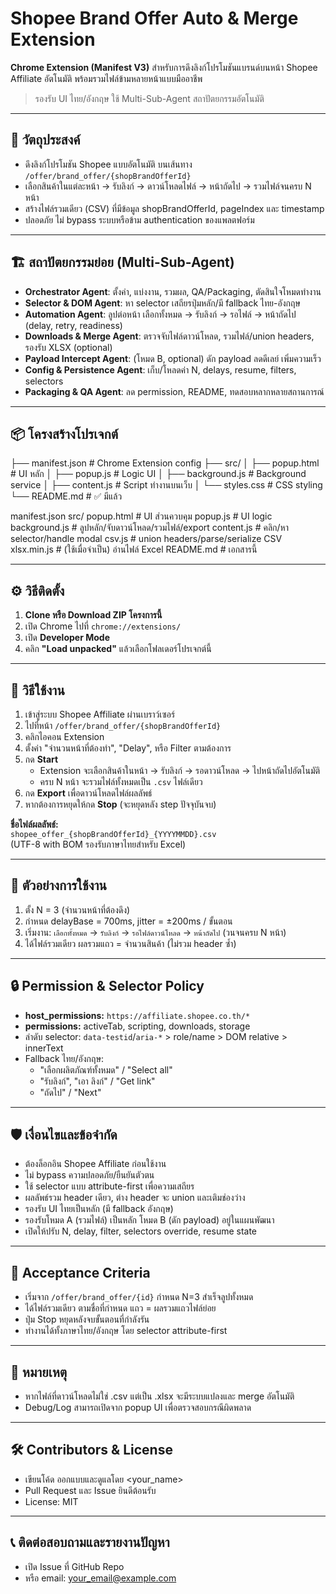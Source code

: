 # Shopee Brand Offer Auto & Merge Extension

**Chrome Extension (Manifest V3)** สำหรับการดึงลิงก์โปรโมชันแบรนด์บนหน้า Shopee Affiliate อัตโนมัติ พร้อมรวมไฟล์ข้ามหลายหน้าแบบมืออาชีพ  
> รองรับ UI ไทย/อังกฤษ ใช้ Multi-Sub-Agent สถาปัตยกรรมอัตโนมัติ

---

## 🎯 วัตถุประสงค์

- ดึงลิงก์โปรโมชัน Shopee แบบอัตโนมัติ บนเส้นทาง `/offer/brand_offer/{shopBrandOfferId}`
- เลือกสินค้าในแต่ละหน้า → รับลิงก์ → ดาวน์โหลดไฟล์ → หน้าถัดไป → รวมไฟล์จนครบ N หน้า
- สร้างไฟล์รวมเดียว (CSV) ที่มีข้อมูล shopBrandOfferId, pageIndex และ timestamp  
- ปลอดภัย ไม่ bypass ระบบหรือข้าม authentication ของแพลตฟอร์ม

---

## 🏗️ สถาปัตยกรรมย่อย (Multi-Sub-Agent)

- **Orchestrator Agent**: ตั้งค่า, แบ่งงาน, รวมผล, QA/Packaging, ตัดสินใจโหมดทำงาน
- **Selector & DOM Agent**: หา selector เสถียรปุ่มหลัก/มี fallback ไทย-อังกฤษ
- **Automation Agent**: ลูปต่อหน้า เลือกทั้งหมด → รับลิงก์ → รอไฟล์ → หน้าถัดไป (delay, retry, readiness)
- **Downloads & Merge Agent**: ตรวจจับไฟล์ดาวน์โหลด, รวมไฟล์/union headers, รองรับ XLSX (optional)
- **Payload Intercept Agent**: (โหมด B, optional) ดัก payload ลดดีเลย์ เพิ่มความเร็ว
- **Config & Persistence Agent**: เก็บ/โหลดค่า N, delays, resume, filters, selectors
- **Packaging & QA Agent**: ลด permission, README, ทดสอบหลากหลายสถานการณ์

---

## 📦 โครงสร้างโปรเจกต์

├── manifest.json          # Chrome Extension config
├── src/
│   ├── popup.html         # UI หลัก
│   ├── popup.js          # Logic UI
│   ├── background.js     # Background service
│   ├── content.js        # Script ทำงานบนเว็บ
│   └── styles.css        # CSS styling
└── README.md             # ✅ มีแล้ว

manifest.json
src/
popup.html # UI ส่วนควบคุม
popup.js # UI logic
background.js # ลูปหลัก/จับดาวน์โหลด/รวมไฟล์/export
content.js # คลิก/หา selector/handle modal
csv.js # union headers/parse/serialize CSV
xlsx.min.js # (ใช้เมื่อจำเป็น) อ่านไฟล์ Excel
README.md # เอกสารนี้


---

## ⚙️ วิธีติดตั้ง

1. **Clone หรือ Download ZIP โครงการนี้**
2. เปิด Chrome ไปที่ `chrome://extensions/`
3. เปิด **Developer Mode**
4. คลิก **"Load unpacked"** แล้วเลือกโฟลเดอร์โปรเจกต์นี้

---

## 📝 วิธีใช้งาน

1. เข้าสู่ระบบ Shopee Affiliate ผ่านเบราว์เซอร์
2. ไปที่หน้า `/offer/brand_offer/{shopBrandOfferId}`
3. คลิกไอคอน Extension  
4. ตั้งค่า "จำนวนหน้าที่ต้องทำ", "Delay", หรือ Filter ตามต้องการ
5. กด **Start**  
   - Extension จะเลือกสินค้าในหน้า → รับลิงก์ → รอดาวน์โหลด → ไปหน้าถัดไปอัตโนมัติ
   - ครบ N หน้า จะรวมไฟล์ทั้งหมดเป็น `.csv` ไฟล์เดียว
6. กด **Export** เพื่อดาวน์โหลดไฟล์ผลลัพธ์
7. หากต้องการหยุดให้กด **Stop** (จะหยุดหลัง step ปัจจุบันจบ)

**ชื่อไฟล์ผลลัพธ์:**  
`shopee_offer_{shopBrandOfferId}_{YYYYMMDD}.csv`  
(UTF-8 with BOM รองรับภาษาไทยสำหรับ Excel)

---

## 📑 ตัวอย่างการใช้งาน

1. ตั้ง N = 3 (จำนวนหน้าที่ต้องดึง)
2. กำหนด delayBase = 700ms, jitter = ±200ms / ขั้นตอน
3. เริ่มงาน: `เลือกทั้งหมด` → `รับลิงก์` → `รอไฟล์ดาวน์โหลด` → `หน้าถัดไป` (วนจนครบ N หน้า)
4. ได้ไฟล์รวมเดียว ผลรวมแถว = จำนวนสินค้า (ไม่รวม header ซ้ำ)

---

## 🔒 Permission & Selector Policy

- **host_permissions:** `https://affiliate.shopee.co.th/*`
- **permissions:** activeTab, scripting, downloads, storage
- ลำดับ selector: `data-testid`/`aria-*` > role/name > DOM relative > innerText
- Fallback ไทย/อังกฤษ:
  - "เลือกผลิตภัณฑ์ทั้งหมด" / "Select all"
  - "รับลิงก์", "เอา ลิงก์" / "Get link"
  - "ถัดไป" / "Next"

---

## 🛡️ เงื่อนไขและข้อจำกัด

- ต้องล็อกอิน Shopee Affiliate ก่อนใช้งาน
- ไม่ bypass ความปลอดภัย/ยืนยันตัวตน
- ใช้ selector แบบ attribute-first เพื่อความเสถียร
- ผลลัพธ์รวม header เดียว, ต่าง header จะ union และเติมช่องว่าง
- รองรับ UI ไทยเป็นหลัก (มี fallback อังกฤษ)
- รองรับโหมด A (รวมไฟล์) เป็นหลัก โหมด B (ดัก payload) อยู่ในแผนพัฒนา
- เปิดให้ปรับ N, delay, filter, selectors override, resume state

---

## 🏁 Acceptance Criteria

- เริ่มจาก `/offer/brand_offer/{id}` กำหนด N=3 สำเร็จลูปทั้งหมด
- ได้ไฟล์รวมเดียว ตามชื่อที่กำหนด แถว = ผลรวมแถวไฟล์ย่อย
- ปุ่ม Stop หยุดหลังจบขั้นตอนที่กำลังรัน
- ทำงานได้ทั้งภาษาไทย/อังกฤษ โดย selector attribute-first

---

## 📌 หมายเหตุ

- หากไฟล์ที่ดาวน์โหลดไม่ใช่ .csv แต่เป็น .xlsx จะมีระบบแปลงและ merge อัตโนมัติ
- Debug/Log สามารถเปิดจาก popup UI เพื่อตรวจสอบกรณีผิดพลาด

---

## 🛠️ Contributors & License

- เขียนโค้ด ออกแบบและดูแลโดย <your_name>
- Pull Request และ Issue ยินดีต้อนรับ
- License: MIT

---

## 📞 ติดต่อสอบถามและรายงานปัญหา

- เปิด Issue ที่ GitHub Repo
- หรือ email: <your_email@example.com>

